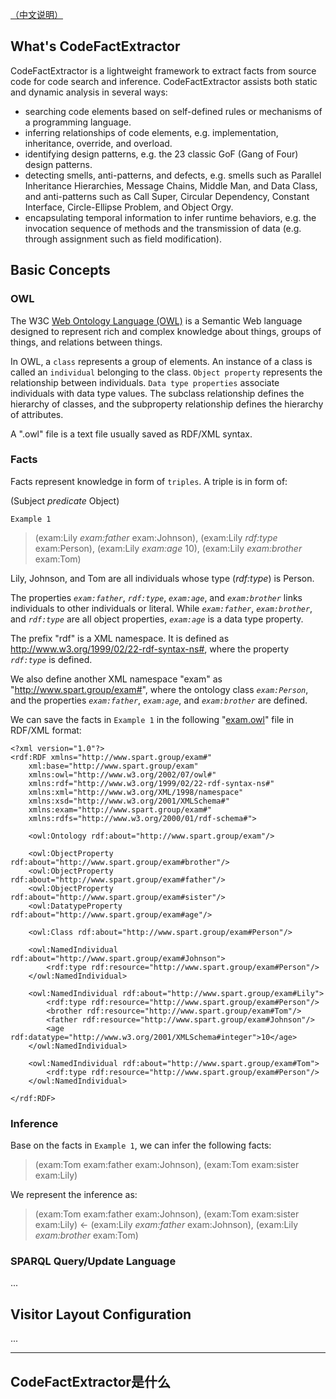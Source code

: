 <a href="#zh-cn">（中文说明）</a>

What's CodeFactExtractor
----------
CodeFactExtractor is a lightweight framework to extract facts from source code for code search and inference. CodeFactExtractor assists both static and dynamic analysis in several ways:

- searching code elements based on self-defined rules or mechanisms of a programming language.
- inferring relationships of code elements, e.g. implementation, inheritance, override, and overload.
- identifying design patterns, e.g. the 23 classic GoF (Gang of Four) design patterns.
- detecting smells, anti-patterns, and defects, e.g. smells such as Parallel Inheritance Hierarchies, Message Chains, Middle Man, and Data Class, and anti-patterns such as Call Super, Circular Dependency, Constant Interface, Circle-Ellipse Problem, and Object Orgy.
- encapsulating temporal information to infer runtime behaviors, e.g. the invocation sequence of methods and the transmission of data (e.g. through assignment such as field modification).

Basic Concepts
----------
### OWL 
The W3C <a href="https://www.w3.org/2001/sw/wiki/OWL">Web Ontology Language (OWL)</a> is a Semantic Web language designed to represent rich and complex knowledge about things, groups of things, and relations between things.

In OWL, a `class` represents a group of elements. An instance of a class is called an `individual` belonging to the class. `Object property` represents the relationship between individuals. `Data type properties` associate individuals with data type values. The subclass relationship defines the hierarchy of classes, and the subproperty relationship defines the hierarchy of attributes.

A ".owl" file is a text file usually saved as RDF/XML syntax.

### Facts

Facts represent knowledge in form of `triples`. A triple is in form of:

(Subject *predicate* Object)

`Example 1`

> (exam:Lily *exam:father* exam:Johnson), (exam:Lily *rdf:type* exam:Person), (exam:Lily *exam:age* 10), (exam:Lily *exam:brother* exam:Tom)

Lily, Johnson, and Tom are all individuals whose type (*rdf:type*) is Person. 

The properties *`exam:father`*, *`rdf:type`*, *`exam:age`*, and *`exam:brother`* links individuals to other individuals or literal. While *`exam:father`*, *`exam:brother`*, and *`rdf:type`* are all object properties, *`exam:age`* is a data  type property.

The prefix "rdf" is a XML namespace. It is defined as <a href="http://www.w3.org/1999/02/22-rdf-syntax-ns#">http://www.w3.org/1999/02/22-rdf-syntax-ns#</a>, where the property *`rdf:type`* is defined.

We also define another XML namespace "exam" as "http://www.spart.group/exam#", where the ontology class *`exam:Person`*, and the properties *`exam:father`*, *`exam:age`*, and *`exam:brother`* are defined.

We can save the facts in `Example 1` in the following "<a href="readme/exam.owl">exam.owl</a>" file in RDF/XML format:

    <?xml version="1.0"?>
    <rdf:RDF xmlns="http://www.spart.group/exam#"
        xml:base="http://www.spart.group/exam"
        xmlns:owl="http://www.w3.org/2002/07/owl#"
        xmlns:rdf="http://www.w3.org/1999/02/22-rdf-syntax-ns#"
        xmlns:xml="http://www.w3.org/XML/1998/namespace"
        xmlns:xsd="http://www.w3.org/2001/XMLSchema#"
        xmlns:exam="http://www.spart.group/exam#"
        xmlns:rdfs="http://www.w3.org/2000/01/rdf-schema#">
        
        <owl:Ontology rdf:about="http://www.spart.group/exam"/>
    
        <owl:ObjectProperty rdf:about="http://www.spart.group/exam#brother"/>
        <owl:ObjectProperty rdf:about="http://www.spart.group/exam#father"/>
        <owl:ObjectProperty rdf:about="http://www.spart.group/exam#sister"/>
        <owl:DatatypeProperty rdf:about="http://www.spart.group/exam#age"/>
        
        <owl:Class rdf:about="http://www.spart.group/exam#Person"/>
    
        <owl:NamedIndividual rdf:about="http://www.spart.group/exam#Johnson">
            <rdf:type rdf:resource="http://www.spart.group/exam#Person"/>
        </owl:NamedIndividual>
    
        <owl:NamedIndividual rdf:about="http://www.spart.group/exam#Lily">
            <rdf:type rdf:resource="http://www.spart.group/exam#Person"/>
            <brother rdf:resource="http://www.spart.group/exam#Tom"/>
            <father rdf:resource="http://www.spart.group/exam#Johnson"/>
            <age rdf:datatype="http://www.w3.org/2001/XMLSchema#integer">10</age>
        </owl:NamedIndividual>
        
        <owl:NamedIndividual rdf:about="http://www.spart.group/exam#Tom">
            <rdf:type rdf:resource="http://www.spart.group/exam#Person"/>
        </owl:NamedIndividual>
        
    </rdf:RDF>


### Inference

Base on the facts in `Example 1`, we can infer the following facts:

> (exam:Tom exam:father exam:Johnson), (exam:Tom exam:sister exam:Lily)

We represent the inference as:

> (exam:Tom exam:father exam:Johnson), (exam:Tom exam:sister exam:Lily) <- (exam:Lily *exam:father* exam:Johnson), (exam:Lily *exam:brother* exam:Tom)


### SPARQL Query/Update Language

...



Visitor Layout Configuration
----------

...

----------

<label id="zh-cn">CodeFactExtractor是什么</label>
----------
